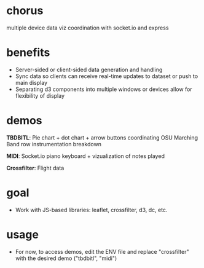 # chorus
multiple device data viz coordination with socket.io and express

# benefits
- Server-sided or client-sided data generation and handling
- Sync data so clients can receive real-time updates to dataset or push to main display
- Separating d3 components into multiple windows or devices allow for flexibility of display

# demos
**TBDBITL**: Pie chart + dot chart + arrow buttons coordinating OSU Marching Band row instrumentation breakdown

**MIDI**: Socket.io piano keyboard + vizualization of notes played

**Crossfilter**: Flight data

# goal
- Work with JS-based libraries: leaflet, crossfilter, d3, dc, etc. 

# usage
- For now, to access demos, edit the ENV file and replace "crossfilter" with the desired demo ("tbdbitl", "midi")